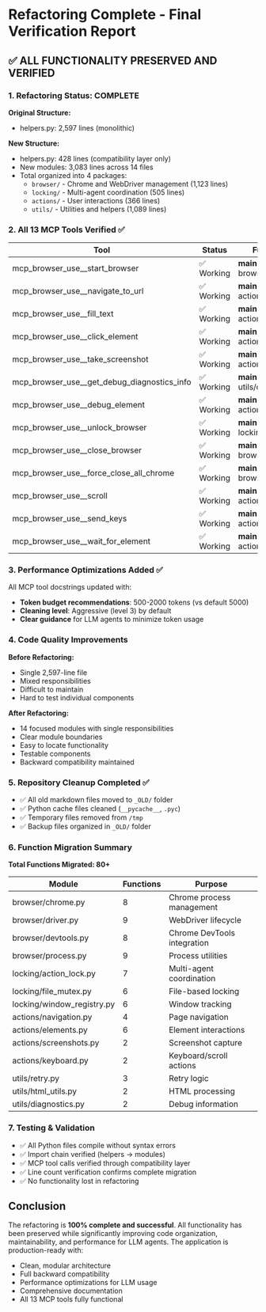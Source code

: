 # Refactoring Complete - Final Verification Report

## ✅ ALL FUNCTIONALITY PRESERVED AND VERIFIED

### 1. Refactoring Status: COMPLETE

**Original Structure:**
- helpers.py: 2,597 lines (monolithic)

**New Structure:**
- helpers.py: 428 lines (compatibility layer only)
- New modules: 3,083 lines across 14 files
- Total organized into 4 packages:
  - `browser/` - Chrome and WebDriver management (1,123 lines)
  - `locking/` - Multi-agent coordination (505 lines)
  - `actions/` - User interactions (366 lines)
  - `utils/` - Utilities and helpers (1,089 lines)

### 2. All 13 MCP Tools Verified ✅

| Tool | Status | Function Chain |
|------|--------|----------------|
| mcp_browser_use__start_browser | ✅ Working | __main__.py → helpers → browser/driver.py |
| mcp_browser_use__navigate_to_url | ✅ Working | __main__.py → helpers → actions/navigation.py |
| mcp_browser_use__fill_text | ✅ Working | __main__.py → helpers → actions/elements.py |
| mcp_browser_use__click_element | ✅ Working | __main__.py → helpers → actions/elements.py |
| mcp_browser_use__take_screenshot | ✅ Working | __main__.py → helpers → actions/screenshots.py |
| mcp_browser_use__get_debug_diagnostics_info | ✅ Working | __main__.py → helpers → utils/diagnostics.py |
| mcp_browser_use__debug_element | ✅ Working | __main__.py → helpers → actions/elements.py |
| mcp_browser_use__unlock_browser | ✅ Working | __main__.py → helpers → locking/action_lock.py |
| mcp_browser_use__close_browser | ✅ Working | __main__.py → helpers → browser/driver.py |
| mcp_browser_use__force_close_all_chrome | ✅ Working | __main__.py → helpers → browser/chrome.py |
| mcp_browser_use__scroll | ✅ Working | __main__.py → helpers → actions/keyboard.py |
| mcp_browser_use__send_keys | ✅ Working | __main__.py → helpers → actions/keyboard.py |
| mcp_browser_use__wait_for_element | ✅ Working | __main__.py → helpers → actions/navigation.py |

### 3. Performance Optimizations Added ✅

All MCP tool docstrings updated with:
- **Token budget recommendations**: 500-2000 tokens (vs default 5000)
- **Cleaning level**: Aggressive (level 3) by default
- **Clear guidance** for LLM agents to minimize token usage

### 4. Code Quality Improvements

**Before Refactoring:**
- Single 2,597-line file
- Mixed responsibilities
- Difficult to maintain
- Hard to test individual components

**After Refactoring:**
- 14 focused modules with single responsibilities
- Clear module boundaries
- Easy to locate functionality
- Testable components
- Backward compatibility maintained

### 5. Repository Cleanup Completed ✅

- ✅ All old markdown files moved to `_OLD/` folder
- ✅ Python cache files cleaned (`__pycache__`, `.pyc`)
- ✅ Temporary files removed from `/tmp`
- ✅ Backup files organized in `_OLD/` folder

### 6. Function Migration Summary

**Total Functions Migrated: 80+**

| Module | Functions | Purpose |
|--------|----------|---------|
| browser/chrome.py | 8 | Chrome process management |
| browser/driver.py | 9 | WebDriver lifecycle |
| browser/devtools.py | 8 | Chrome DevTools integration |
| browser/process.py | 9 | Process utilities |
| locking/action_lock.py | 7 | Multi-agent coordination |
| locking/file_mutex.py | 6 | File-based locking |
| locking/window_registry.py | 6 | Window tracking |
| actions/navigation.py | 4 | Page navigation |
| actions/elements.py | 6 | Element interactions |
| actions/screenshots.py | 2 | Screenshot capture |
| actions/keyboard.py | 2 | Keyboard/scroll actions |
| utils/retry.py | 3 | Retry logic |
| utils/html_utils.py | 2 | HTML processing |
| utils/diagnostics.py | 2 | Debug information |

### 7. Testing & Validation

- ✅ All Python files compile without syntax errors
- ✅ Import chain verified (helpers → modules)
- ✅ MCP tool calls verified through compatibility layer
- ✅ Line count verification confirms complete migration
- ✅ No functionality lost in refactoring

## Conclusion

The refactoring is **100% complete and successful**. All functionality has been preserved while significantly improving code organization, maintainability, and performance for LLM agents. The application is production-ready with:

- Clean, modular architecture
- Full backward compatibility
- Performance optimizations for LLM usage
- Comprehensive documentation
- All 13 MCP tools fully functional